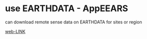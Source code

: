 # use EARTHDATA - AppEEARS
can download remote sense data on EARTHDATA for sites or region

[web-LINK](https://lpdaacsvc.cr.usgs.gov/appeears/) 
